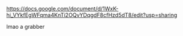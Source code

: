 https://docs.google.com/document/d/1WxK-hi_VYkfEgWFqma4KnTi2OQvYDqgdF8cfHzd5dT8/edit?usp=sharing

lmao a grabber

